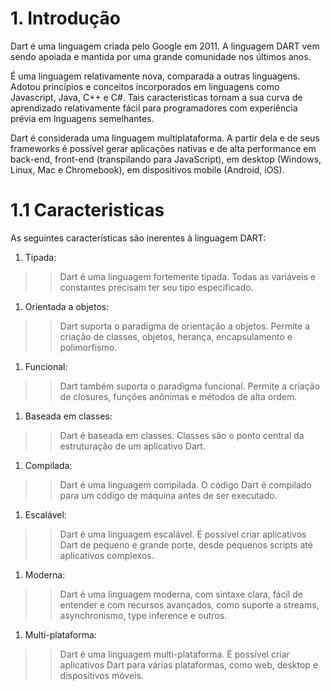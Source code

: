 # 1. Introdução #
> 
Dart é uma linguagem criada pelo Google em 2011. A linguagem DART vem sendo apoiada e mantida por uma grande
comunidade nos últimos anos.
>
> 
É uma linguagem relativamente nova, comparada a outras 
linguagens. Adotou princípios e conceitos incorporados em linguagens como Javascript, Java, C++ e C#. 
Tais caracteristicas tornam a sua curva de aprendizado relativamente fácil para 
programadores com experiência prévia em lnguagens semelhantes.
>
>
Dart é considerada uma linguagem multiplataforma. A partir dela e de seus frameworks 
é possível gerar aplicações nativas e de alta performance em back-end, front-end 
(transpilando para JavaScript), em desktop (Windows, Linux, Mac e Chromebook), em 
dispositivos mobile (Android, iOS). 
>

# 1.1 Caracteristicas #
>
As seguintes características são inerentes à linguagem DART:
>

>
1. Tipada: 
>> Dart é uma linguagem fortemente tipada. Todas as variáveis e 
constantes precisam ter seu tipo especificado.
>>
> 
1. Orientada a objetos: 
>> Dart suporta o paradigma de orientação a objetos. Permite a criação de classes, objetos, herança, encapsulamento e polimorfismo.
>>
>
>
1. Funcional:
>> Dart também suporta o paradigma funcional. Permite a criação de closures, funções anônimas e métodos de alta ordem.
>>
>
>
1. Baseada em classes:
>> Dart é baseada em classes. Classes são o ponto central da estruturação de um aplicativo Dart.
>>
>
>
1. Compilada:
>> Dart é uma linguagem compilada. O código Dart é compilado para um código 
de máquina antes de ser executado.
>>
>
>
1. Escalável:
>> Dart é uma linguagem escalável. É possível criar aplicativos Dart de pequeno e 
grande porte, desde pequenos scripts até aplicativos complexos.
>>
>
1. Moderna:
>> Dart é uma linguagem moderna, com sintaxe clara, fácil de entender e com recursos avançados, como suporte a streams, asynchronismo, type inference e outros.
>>
>
>
1. Multi-plataforma:
>> Dart é uma linguagem multi-plataforma. É possível criar aplicativos Dart para 
várias plataformas, como web, desktop e dispositivos móveis. 
>>
>
>